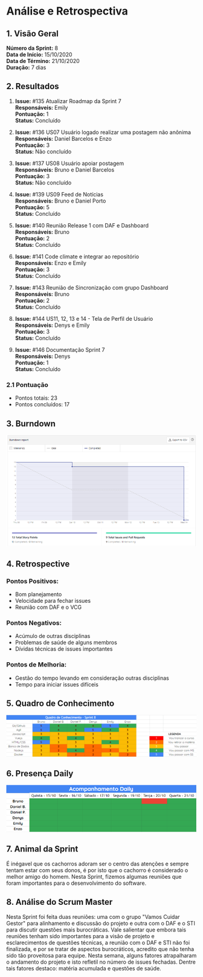 # Análise e Retrospectiva

## 1. Visão Geral
**Número da Sprint:** 8<br>
**Data de Início:** 15/10/2020<br>
**Data de Término:** 21/10/2020<br>
**Duração:** 7 dias<br>

## 2. Resultados
1. **Issue:** #135 Atualizar Roadmap da Sprint 7<br>
**Responsáveis:** Emily<br>
**Pontuação:** 1<br>
**Status:** Concluído<br>

2. **Issue:** #136 US07 Usuário logado realizar uma postagem não anônima<br>
**Responsáveis:** Daniel Barcelos e Enzo<br>
**Pontuação:** 3<br>
**Status:** Não concluído<br>

3. **Issue:** #137 US08 Usuário apoiar postagem<br>
**Responsáveis:** Bruno e Daniel Barcelos<br>
**Pontuação:** 3<br>
**Status:** Não concluído<br>

4. **Issue:** #139 US09 Feed de Notícias<br>
**Responsáveis:** Bruno e Daniel Porto<br>
**Pontuação:** 5<br>
**Status:** Concluído<br>

5. **Issue:** #140 Reunião Release 1 com DAF e Dashboard<br>
**Responsáveis:** Bruno<br>
**Pontuação:** 2<br>
**Status:** Concluído<br>

6. **Issue:** #141 Code climate e integrar ao repositório<br>
**Responsáveis:** Enzo e Emily<br>
**Pontuação:** 3<br>
**Status:** Concluído<br>

7. **Issue:** #143 Reunião de Sincronização com grupo Dashboard<br>
**Responsáveis:** Bruno<br>
**Pontuação:** 2<br>
**Status:** Concluído<br>

8. **Issue:** #144 US11, 12, 13 e 14 - Tela de Perfil de Usuário<br>
**Responsáveis:** Denys e Emily<br>
**Pontuação:** 3<br>
**Status:** Concluído<br>

9. **Issue:** #146 Documentação Sprint 7<br>
**Responsáveis:** Denys<br>
**Pontuação:** 1<br>
**Status:** Concluído<br>

### 2.1 Pontuação 
- Pontos totais: 23
- Pontos concluídos: 17 


## 3. Burndown

![Burndown](../../Imagens/Sprints/Burndown_S8.png)

## 4. Retrospective
### Pontos Positivos:
- Bom planejamento
- Velocidade para fechar issues
- Reunião com DAF e o VCG

### Pontos Negativos:
- Acúmulo de outras disciplinas 
- Problemas de saúde de alguns membros
- Dívidas técnicas de issues importantes

### Pontos de Melhoria:
- Gestão do tempo levando em consideração outras disciplinas
- Tempo para iniciar issues difíceis 


## 5. Quadro de Conhecimento

![Quadro de Conhecimentos](../../Imagens/Sprints/Quadro_conhecimento_S8.png)

## 6. Presença  Daily 

![Presença](../../Imagens/Sprints/Daily_Sprint8.png)

## 7. Animal da Sprint
É inégavel que os cachorros adoram ser o centro das atenções e sempre tentam estar com seus donos, é por isto que o cachorro é considerado o melhor amigo do homem. Nesta Sprint, fizemos algumas reuniões que foram importantes para o desenvolvimento do software.


## 8. Análise do Scrum Master
Nesta Sprint foi feita duas reuniões: uma com o grupo "Vamos Cuidar Gestor" para alinhamento e discussão do projeto e outra com o DAF e o STI para discutir questões mais burocráticas. Vale salientar que embora tais reuniões tenham sido importantes para a visão de projeto e esclarecimentos de questões técnicas, a reunião com o DAF e STI não foi finalizada, e por se tratar de aspectos burocráticos, acredito que não tenha sido tão proveitosa para equipe. Nesta semana, alguns fatores atrapalharam o andamento do projeto e isto refletil no número de issues fechadas. Dentre tais fatores destaco: matéria acumulada e questões de saúde.

